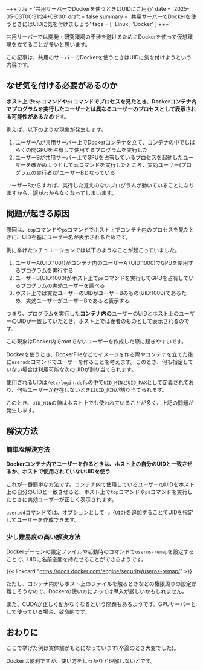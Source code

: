 +++
title = '共用サーバーでDockerを使うときはUIDにご用心'
date = '2025-05-03T00:31:24+09:00'
draft = false
summary = '共用サーバーでDockerを使うときにはUIDに気を付けましょう'
tags = [ 'Linux', 'Docker' ]
+++

共用サーバーでは開発・研究環境の干渉を避けるためにDockerを使って仮想環境を立てることが多いと思います。

この記事は、共用のサーバーでDockerを使うときはUIDに気を付けようという内容です。

## なぜ気を付ける必要があるのか
**ホスト上で`top`コマンドや`ps`コマンドでプロセスを見たとき、Dockerコンテナ内でプログラムを実行したユーザーとは異なるユーザーのプロセスとして表示される可能性があるため**です。

例えば、以下のような現象が発生します。

1. ユーザーAが共用サーバー上でDockerコンテナを立て、コンテナの中でしばらくの間GPUを占有して使用するプログラムを実行した
2. ユーザーBが共用サーバー上でGPUを占有しているプロセスを起動したユーザーを確かめようとして`ps`コマンドを実行したところ、実効ユーザー(プログラムの実行者)がユーザーBとなっている

ユーザーBからすれば、実行した覚えのないプログラムが動いていることになりますから、訳がわからなくなってしまいます。

## 問題が起きる原因
原因は、`top`コマンドや`ps`コマンドでホスト上でコンテナ内のプロセスを見たときに、UIDを基にユーザー名が表示されるためです。

例に挙げたシチュエーションでは以下のようなことが起こっていました。

1. ユーザーA(UID:1001)がコンテナ内のユーザーA´(UID:1000)でGPUを使用するプログラムを実行する
2. ユーザーB(UID:1000)がホスト上で`ps`コマンドを実行してGPUを占有しているプログラムの実効ユーザーを調べる
3. ホスト上では実効ユーザーのUIDがユーザーBのもの(UID:1000)であるため、実効ユーザーがユーザーBであると表示する

つまり、プログラムを実行した**コンテナ内の**ユーザーのUIDとホスト上のユーザーのUIDが一致していたとき、ホスト上では後者のものとして表示されるのです。

この現象はDocker内でrootでないユーザーを作成した際に起きやすいです。

Dockerを使うとき、DockerFileなどでイメージを作る際やコンテナを立てた後に`useradd`コマンドでユーザーを作ることを考えます。このとき、何も指定していない場合は利用可能な次のUIDが割り当てられます。

使用されるUIDは`/etc/login.defs`の中で`UID_MIN`と`UID_MAX`として定義されており、何もユーザーが存在しないときは`UID_MIN`が割り当てられます。

このとき、`UID_MIN`の値はホスト上でも使われていることが多く、上記の問題が発生します。

## 解決方法
### 簡単な解決方法
**Dockerコンテナ内でユーザーを作るときは、ホスト上の自分のUIDと一致させるか、ホストで使用されていないUIDを使う**

これが一番簡単な方法です。コンテナ内で使用しているユーザーのUIDをホスト上の自分のUIDと一致させると、ホスト上で`top`コマンドや`ps`コマンドを実行したときに実効ユーザーが正しく表示されます。

`useradd`コマンドでは、オプションとして`-u {UID}`を追加することでUIDを指定してユーザーを作成できます。

### 少し難易度の高い解決方法
Dockerデーモンの設定ファイルや起動時のコマンドで`userns-remap`を設定することで、UIDに名前空間を持たせることができるようです。

{{< linkcard "https://docs.docker.com/engine/security/userns-remap/" >}}

ただし、コンテナ内からホスト上のファイルを触るときなどの権限周りの設定が難しそうなので、Dockerの使い方によっては導入が厳しいかもしれません。

また、CUDAが正しく動かなくなるという問題もあるようです。GPUサーバーとして使っている場合、致命的です。

## おわりに
ここで挙げた例は実体験がもとになっています(卒論のとき大変でした)。

Dockerは便利ですが、使い方をしっかりと理解しないとです。
